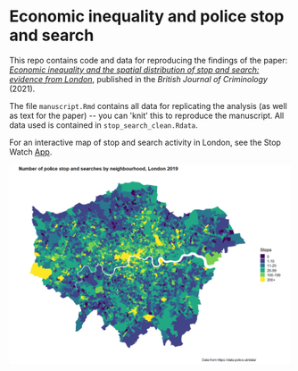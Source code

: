 # Economic inequality and police stop and search

This repo contains code and data for reproducing the findings of the paper: [*Economic inequality and the spatial distribution of stop and search: evidence from London*](https://academic.oup.com/bjc/advance-article/doi/10.1093/bjc/azac069/6674351), published in the *British Journal of Criminology* (2021). 

The file `manuscript.Rmd` contains all data for replicating the analysis (as well as text for the paper) -- you can 'knit' this to reproduce the manuscript. All data used is contained in `stop_search_clean.Rdata`.

For an interactive map of stop and search activity in London, see the Stop Watch [App](https://stop-watch.shinyapps.io/StopWatchApp/).

![Police stop and searches by neighbourhood in London, 2019](london_s&s.png)
